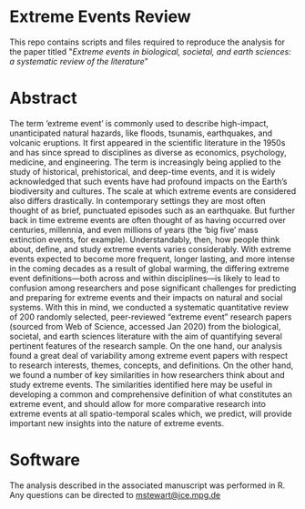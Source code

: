 # Extreme Events Review
This repo contains scripts and files required to reproduce the analysis for the paper titled "<i>Extreme events in biological, societal, and earth sciences: a systematic review of the literature</i>"

# Abstract
The term ‘extreme event’ is commonly used to describe high-impact, unanticipated natural hazards, like floods, tsunamis, earthquakes, and volcanic eruptions. It first appeared in the scientific literature in the 1950s and has since spread to disciplines as diverse as economics, psychology, medicine, and engineering. The term is increasingly being applied to the study of historical, prehistorical, and deep-time events, and it is widely acknowledged that such events have had profound impacts on the Earth’s biodiversity and cultures. The scale at which extreme events are considered also differs drastically. In contemporary settings they are most often thought of as brief, punctuated episodes such as an earthquake. But further back in time extreme events are often thought of as having occurred over centuries, millennia, and even millions of years (the ‘big five’ mass extinction events, for example). Understandably, then, how people think about, define, and study extreme events varies considerably. With extreme events expected to become more frequent, longer lasting, and more intense in the coming decades as a result of global warming, the differing extreme event definitions—both across and within disciplines—is likely to lead to confusion among researchers and pose significant challenges for predicting and preparing for extreme events and their impacts on natural and social systems. With this in mind, we conducted a systematic quantitative review of 200 randomly selected, peer-reviewed “extreme event” research papers (sourced from Web of Science, accessed Jan 2020) from the biological, societal, and earth sciences literature with the aim of quantifying several pertinent features of the research sample. On the one hand, our analysis found a great deal of variability among extreme event papers with respect to research interests, themes, concepts, and definitions. On the other hand, we found a number of key similarities in how researchers think about and study extreme events. The similarities identified here may be useful in developing a common and comprehensive definition of what constitutes an extreme event, and should allow for more comparative research into extreme events at all spatio-temporal scales which, we predict, will provide important new insights into the nature of extreme events.

# Software
The analysis described in the associated manuscript was performed in R. Any questions can be directed to mstewart@ice.mpg.de
